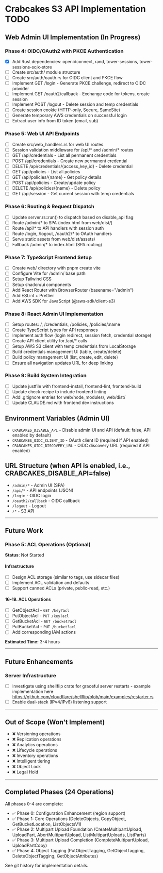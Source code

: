 # Crabcakes S3 API Implementation TODO

## Web Admin UI Implementation (In Progress)

### Phase 4: OIDC/OAuth2 with PKCE Authentication
- [x] Add Rust dependencies: openidconnect, rand, tower-sessions, tower-sessions-sqlx-store
- [ ] Create src/auth/ module structure
- [ ] Create src/auth/oauth.rs for OIDC client and PKCE flow
- [ ] Implement GET /login - Generate PKCE challenge, redirect to OIDC provider
- [ ] Implement GET /oauth2/callback - Exchange code for tokens, create session
- [ ] Implement POST /logout - Delete session and temp credentials
- [ ] Create session cookie (HTTP-only, Secure, SameSite)
- [ ] Generate temporary AWS credentials on successful login
- [ ] Extract user info from ID token (email, sub)

### Phase 5: Web UI API Endpoints
- [ ] Create src/web_handlers.rs for web UI routes
- [ ] Session validation middleware for /api/* and /admin/* routes
- [ ] GET /api/credentials - List all permanent credentials
- [ ] POST /api/credentials - Create new permanent credential
- [ ] DELETE /api/credentials/{access_key_id} - Delete credential
- [ ] GET /api/policies - List all policies
- [ ] GET /api/policies/{name} - Get policy details
- [ ] POST /api/policies - Create/update policy
- [ ] DELETE /api/policies/{name} - Delete policy
- [ ] GET /api/session - Get current session with temp credentials

### Phase 6: Routing & Request Dispatch
- [ ] Update server.rs::run() to dispatch based on disable_api flag
- [ ] Route /admin/* to SPA (index.html from web/dist/)
- [ ] Route /api/* to API handlers with session auth
- [ ] Route /login, /logout, /oauth2/* to OAuth handlers
- [ ] Serve static assets from web/dist/assets/
- [ ] Fallback /admin/* to index.html (SPA routing)

### Phase 7: TypeScript Frontend Setup
- [ ] Create web/ directory with pnpm create vite
- [ ] Configure Vite for /admin/ base path
- [ ] Setup Tailwind CSS
- [ ] Setup shadcn/ui components
- [ ] Add React Router with BrowserRouter (basename="/admin")
- [ ] Add ESLint + Prettier
- [ ] Add AWS SDK for JavaScript (@aws-sdk/client-s3)

### Phase 8: React Admin UI Implementation
- [ ] Setup routes: /, /credentials, /policies, /policies/:name
- [ ] Create TypeScript types for API responses
- [ ] Implement auth flow (login redirect, session fetch, credential storage)
- [ ] Create API client utility for /api/* calls
- [ ] Setup AWS S3 client with temp credentials from LocalStorage
- [ ] Build credentials management UI (table, create/delete)
- [ ] Build policy management UI (list, create, edit, delete)
- [ ] Ensure all navigation updates URL for deep linking

### Phase 9: Build System Integration
- [ ] Update justfile with frontend-install, frontend-lint, frontend-build
- [ ] Update check recipe to include frontend linting
- [ ] Add .gitignore entries for web/node_modules/, web/dist/
- [ ] Update CLAUDE.md with frontend dev instructions

## Environment Variables (Admin UI)
- `CRABCAKES_DISABLE_API` - Disable admin UI and API (default: false, API enabled by default)
- `CRABCAKES_OIDC_CLIENT_ID` - OAuth client ID (required if API enabled)
- `CRABCAKES_OIDC_DISCOVERY_URL` - OIDC discovery URL (required if API enabled)

## URL Structure (when API is enabled, i.e., CRABCAKES_DISABLE_API=false)
- `/admin/*` - Admin UI (SPA)
- `/api/*` - API endpoints (JSON)
- `/login` - OIDC login
- `/oauth2/callback` - OIDC callback
- `/logout` - Logout
- `/*` - S3 API

---

## Future Work

### Phase 5: ACL Operations (Optional)
**Status:** Not Started

#### Infrastructure
- [ ] Design ACL storage (similar to tags, use sidecar files)
- [ ] Implement ACL validation and defaults
- [ ] Support canned ACLs (private, public-read, etc.)

#### 16-19. ACL Operations
- [ ] GetObjectAcl - `GET /key?acl`
- [ ] PutObjectAcl - `PUT /key?acl`
- [ ] GetBucketAcl - `GET /bucket?acl`
- [ ] PutBucketAcl - `PUT /bucket?acl`
- [ ] Add corresponding IAM actions

**Estimated Time:** 3-4 hours

---

## Future Enhancements

### Server Infrastructure
- [ ] Investigate using shellflip crate for graceful server restarts - example implementation here <https://github.com/cloudflare/shellflip/blob/main/examples/restarter.rs>
- [ ] Enable dual-stack (IPv4/IPv6) listening support

---

## Out of Scope (Won't Implement)
- ❌ Versioning operations
- ❌ Replication operations
- ❌ Analytics operations
- ❌ Lifecycle operations
- ❌ Inventory operations
- ❌ Intelligent tiering
- ❌ Object Lock
- ❌ Legal Hold

---

## Completed Phases (24 Operations)

All phases 0-4 are complete:
- ✅ Phase 0: Configuration Enhancement (region support)
- ✅ Phase 1: Core Operations (DeleteObjects, CopyObject, GetBucketLocation, ListObjectsV1)
- ✅ Phase 2: Multipart Upload Foundation (CreateMultipartUpload, UploadPart, AbortMultipartUpload, ListMultipartUploads, ListParts)
- ✅ Phase 3: Multipart Upload Completion (CompleteMultipartUpload, UploadPartCopy)
- ✅ Phase 4: Object Tagging (PutObjectTagging, GetObjectTagging, DeleteObjectTagging, GetObjectAttributes)

See git history for implementation details.